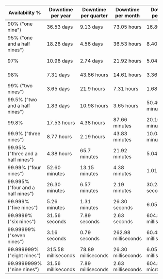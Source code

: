 | Availability % | Downtime per year | Downtime per quarter | Downtime per month | Downtime per week | Downtime per day |
|----------------|----------------|----------------|----------------|----------------|----------------|
| 90% ("one nine") | 36.53 days | 9.13 days | 73.05 hours | 16.80 hours | 2.40 hours |
| 95% ("one and a half nines") | 18.26 days | 4.56 days | 36.53 hours | 8.40 hours | 1.20 hours |
| 97% | 10.96 days | 2.74 days | 21.92 hours | 5.04 hours | 43.20 minutes |
| 98% | 7.31 days | 43.86 hours | 14.61 hours | 3.36 hours | 28.80 minutes |
| 99% ("two nines") | 3.65 days | 21.9 hours | 7.31 hours | 1.68 hours | 14.40 minutes |
| 99.5% ("two and a half nines") | 1.83 days | 10.98 hours | 3.65 hours | 50.40 minutes | 7.20 minutes |
| 99.8% | 17.53 hours | 4.38 hours | 87.66 minutes | 20.16 minutes | 2.88 minutes |
| 99.9% ("three nines") | 8.77 hours | 2.19 hours | 43.83 minutes | 10.08 minutes | 1.44 minutes |
| 99.95% ("three and a half nines") | 4.38 hours | 65.7 minutes | 21.92 minutes | 5.04 minutes | 43.20 seconds |
| 99.99% ("four nines") | 52.60 minutes | 13.15 minutes | 4.38 minutes | 1.01 minutes | 8.64 seconds |
| 99.995% ("four and a half nines") | 26.30 minutes | 6.57 minutes | 2.19 minutes | 30.24 seconds | 4.32 seconds |
| 99.999% ("five nines") | 5.26 minutes | 1.31 minutes | 26.30 seconds | 6.05 seconds | 864.00 [milliseconds](https://en.wikipedia.org/wiki/Millisecond "Millisecond") |
| 99.9999% ("six nines") | 31.56 seconds | 7.89 seconds | 2.63 seconds | 604.80 milliseconds | 86.40 milliseconds |
| 99.99999% ("seven nines") | 3.16 seconds | 0.79 seconds | 262.98 milliseconds | 60.48 milliseconds | 8.64 milliseconds |
| 99.999999% ("eight nines") | 315.58 milliseconds | 78.89 milliseconds | 26.30 milliseconds | 6.05 milliseconds | 864.00 [microseconds](https://en.wikipedia.org/wiki/Microsecond "Microsecond") |
| 99.9999999% ("nine nines") | 31.56 milliseconds | 7.89 milliseconds | 2.63 milliseconds | 604.80 microseconds | 86.40 microseconds |
